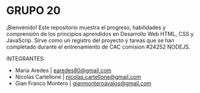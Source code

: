 # GRUPO 20

¡Bienvenido! Este repositorio muestra el progreso, habilidades y comprensión de los principios aprendidos en Desarrollo Web HTML, CSS y JavaScrip. Sirve como un registro del proyecto y tareas que se han completado durante el entrenamiento de CAC comision #24252 NODEJS.


INTEGRANTES:

* Maria Aredes | earedes80@gmail.com
* Nicolas Cartellone | nicolas.cartellone@gmail.com
* Gian Franco Montero | gianmonteroavalos@gmail.com
